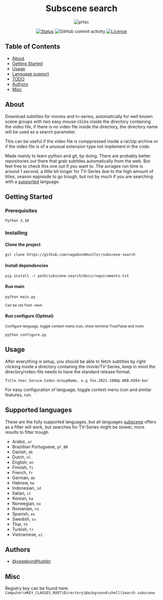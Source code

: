 <div align="center">
    
# Subscene search

![prtsc](https://github.com/vagabondHustler/subscene-search/blob/main/assets/prtsc.png)

[![Status](https://img.shields.io/badge/status-active-success.svg)]()
![GitHub commit activity](https://img.shields.io/github/commit-activity/w/vagabondHustler/subscene-search)
[![License](https://img.shields.io/badge/license-MIT-blue.svg)](/LICENSE)

</div>

## Table of Contents

- [About](#about)
- [Getting Started](#getting_started)
- [Usage](#usage)
- [Language support](#lsupport)
- [TODO](https://github.com/vagabondHustler/subscene-search/blob/main/TODO.md)
- [Authors](#authors)
- [Misc](#misc)

## About <a name = "about"></a>

Download subtitles for movies and tv-series, automatically for well known scene groups with two easy mouse clicks inside the directory containing the video file, if there is no video file inside the directory, the directory name will be used as a search parameter.

This can be useful if the video file is comppressed inside a rar/zip archive or if the video file is of a unusual extension type not implement in the code.

Made mainly to learn python and git, by doing. There are probably better repositories out there that grab subtitles automatically from the web. But feel free to check this one out if you want to. The avragee run time is around 1 second, a little bit longer for TV-Series due to the high amount of titles, season eppisode to go trough, but not by much if you are searching with a [supported](#lsupport) language.

## Getting Started <a name = "getting_started"></a>

### Prerequisites

```
Python 3.10
```

### Installing

#### Clone the project

```
git clone https://github.com/vagabondHustler/subscene-search
```

#### Install dependencies

```
pip install -r path/subscene-search/docs/requirements.txt
```

#### Run main

```
python main.py
```
<sup>Can be ran from .vevn<sup>
    
#### Run configure (Optinal)

<sup>Configure language, toggle context-menu icon, show terminal True/False and more.</sup>

```
python configure.py
```

## Usage <a name="usage"></a>

After everything is setup, you should be able to fetch subtitles by right clicking inside a directory containng the movie/TV-Series, keep in mind the directory/video-file needs to have the standard release format.

```
Title.Year.Soruce.Codec-GroupName, e.g foo.2021.1080p.WEB.H264-bar
```

For easy configuration of language, toggle context menu icon and similar features, run.

## Supported languages <a name = "lsupport"></a>

These are the fully supported languages, but all languages [subscene](https://u.subscene.com/filter) offers as a filter will work, but searches for TV-Series might be slower, more results to filter trough.

- Arabic, `ar`
- Brazillian Portuguese, `pt_BR`
- Danish, `dk`
- Dutch, `nl`
- English, `en`
- Finnish, `fi`
- French, `fr`
- German, `de`
- Hebrew, `he`
- Indonesian, `id`
- Italian, `it`
- Korean, `ko`
- Norwegian, `no`
- Romanian, `ro`
- Spanish, `es`
- Swedish, `sv`
- Thai, `th`
- Turkish, `tr`
- Vietnamese, `vi`

## Authors <a name = "authors"></a>

- [@vagabondHustler](https://github.com/vagabondHustler)

## Misc <a name = "misc"></a>

Registry key can be found here: `Computer\HKEY_CLASSES_ROOT\Directory\Background\shell\Search subscene`
